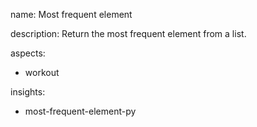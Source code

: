 name: Most frequent element

description: Return the most frequent element from a list.

aspects:
  - workout

insights:
  - most-frequent-element-py
